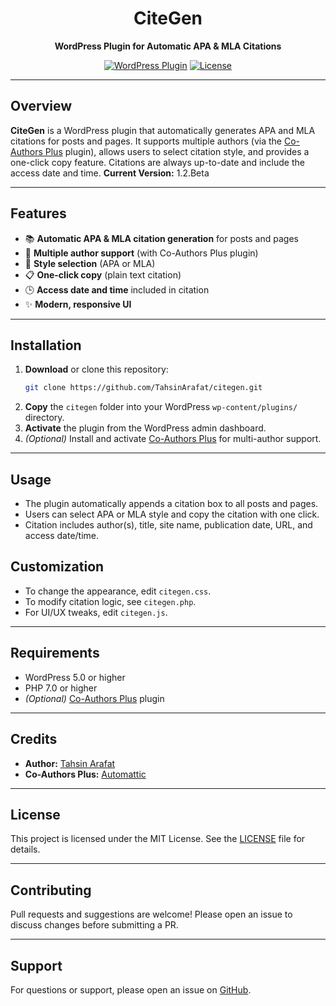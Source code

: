 <div align="center">
  <h1>CiteGen</h1>
  <p><strong>WordPress Plugin for Automatic APA & MLA Citations</strong></p>
  <p>
    <a href="https://github.com/TahsinArafat/citegen"><img src="https://img.shields.io/badge/WordPress-Plugin-blue?logo=wordpress" alt="WordPress Plugin"></a>
    <a href="#license"><img src="https://img.shields.io/badge/License-MIT-green.svg" alt="License"></a>
  </p>
</div>

---

## Overview

**CiteGen** is a WordPress plugin that automatically generates APA and MLA citations for posts and pages. It supports multiple authors (via the [Co-Authors Plus](https://wordpress.org/plugins/co-authors-plus/) plugin), allows users to select citation style, and provides a one-click copy feature. Citations are always up-to-date and include the access date and time.
**Current Version:** 1.2.Beta

---

## Features

- 📚 **Automatic APA & MLA citation generation** for posts and pages
- 👥 **Multiple author support** (with Co-Authors Plus plugin)
- 🎨 **Style selection** (APA or MLA)
- 📋 **One-click copy** (plain text citation)
- 🕒 **Access date and time** included in citation
- ✨ **Modern, responsive UI**

---

## Installation

1. **Download** or clone this repository:
   ```sh
   git clone https://github.com/TahsinArafat/citegen.git
   ```
2. **Copy** the `citegen` folder into your WordPress `wp-content/plugins/` directory.
3. **Activate** the plugin from the WordPress admin dashboard.
4. *(Optional)* Install and activate [Co-Authors Plus](https://wordpress.org/plugins/co-authors-plus/) for multi-author support.

---

## Usage

- The plugin automatically appends a citation box to all posts and pages.
- Users can select APA or MLA style and copy the citation with one click.
- Citation includes author(s), title, site name, publication date, URL, and access date/time.

<!-- ---

## Screenshots

| APA Style | MLA Style |
|-----------|-----------|
| ![APA Example](https://user-images.githubusercontent.com/placeholder/apa-example.png) | ![MLA Example](https://user-images.githubusercontent.com/placeholder/mla-example.png) |

--- -->

## Customization

- To change the appearance, edit `citegen.css`.
- To modify citation logic, see `citegen.php`.
- For UI/UX tweaks, edit `citegen.js`.

---

## Requirements

- WordPress 5.0 or higher
- PHP 7.0 or higher
- *(Optional)* [Co-Authors Plus](https://wordpress.org/plugins/co-authors-plus/) plugin

---

## Credits

- **Author:** [Tahsin Arafat](https://github.com/TahsinArafat)
- **Co-Authors Plus:** [Automattic](https://github.com/Automattic/Co-Authors-Plus)

---

## License

This project is licensed under the MIT License. See the [LICENSE](LICENSE) file for details.

---

## Contributing

Pull requests and suggestions are welcome! Please open an issue to discuss changes before submitting a PR.

---

## Support

For questions or support, please open an issue on [GitHub](https://github.com/TahsinArafat/citegen/issues).
